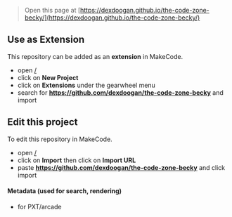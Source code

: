  


> Open this page at [https://dexdoogan.github.io/the-code-zone-becky/](https://dexdoogan.github.io/the-code-zone-becky/)

## Use as Extension

This repository can be added as an **extension** in MakeCode.

* open [/](/)
* click on **New Project**
* click on **Extensions** under the gearwheel menu
* search for **https://github.com/dexdoogan/the-code-zone-becky** and import

## Edit this project

To edit this repository in MakeCode.

* open [/](/)
* click on **Import** then click on **Import URL**
* paste **https://github.com/dexdoogan/the-code-zone-becky** and click import

#### Metadata (used for search, rendering)

* for PXT/arcade
<script src="https://makecode.com/gh-pages-embed.js"></script><script>makeCodeRender("{{ site.makecode.home_url }}", "{{ site.github.owner_name }}/{{ site.github.repository_name }}");</script>
